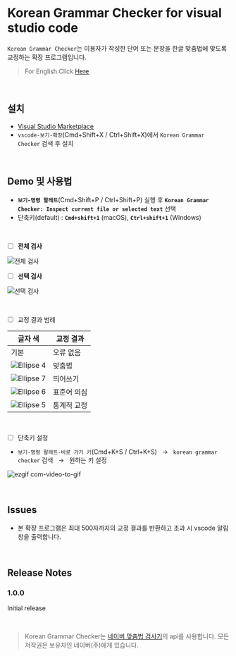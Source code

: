 # Korean Grammar Checker for visual studio code

`Korean Grammar Checker`는 이용자가 작성한 단어 또는 문장을 한글 맞춤법에 맞도록 교정하는 확장 프로그램입니다.

> For English Click [Here](https://github.com/moonkorea00/vscode-korean-grammar-checker/blob/main/README-eng.md)

<br>

## 설치

- [Visual Studio Marketplace](https://marketplace.visualstudio.com/items?itemName=moonkorea.vscode-korean-grammar-checker)
- `vscode-보기-확장`(Cmd+Shift+X / Ctrl+Shift+X)에서 `Korean Grammar Checker` 검색 후 설치

<br>

## Demo 및 사용법

- <b>`보기-명령 팔레트`</b>(Cmd+Shift+P / Ctrl+Shift+P) 실행 후 <b>`Korean Grammar Checker: Inspect current file or selected text`</b> 선택
- 단축키(default) : <b>`Cmd+shift+1`</b> (macOS), <b>`Ctrl+shift+1`</b> (Windows)

<br>

- [ ] <b>전체 검사</b>

![전체 검사](https://user-images.githubusercontent.com/78708082/223107737-845b9905-cd55-4ecb-b223-ca39176e3e69.gif)

- [ ] <b>선택 검사</b>

![선택 검사](https://user-images.githubusercontent.com/78708082/223107750-72ac458c-2cc8-4dd4-b705-0d62ec612622.gif)

<br>

- [ ] 교정 결과 범례

|  글자 색 | 교정 결과 |
| --- | ------------------------------------------- |
|기본| 오류 없음 |
| ![Ellipse 4](https://user-images.githubusercontent.com/78708082/223116519-8345c968-6e32-493e-9e03-e28314050eaa.png)| 맞춤법|
|![Ellipse 7](https://user-images.githubusercontent.com/78708082/223115735-0ff2ed39-b4f1-4577-bef2-ebfc84619d28.png)| 띄어쓰기 |
|![Ellipse 6](https://user-images.githubusercontent.com/78708082/223116416-bd0576b1-4bb9-491e-b353-0fcaa30c1fe9.png)| 표준어 의심  |
|![Ellipse 5](https://user-images.githubusercontent.com/78708082/223116545-4bcec746-c6cd-441f-aa5e-34a50946dad0.png)| 통계적 교정   |

<br>

- [ ] 단축키 설정

- `보기-명령 팔레트-바로 가기 키`(Cmd+K+S / Ctrl+K+S)	&nbsp; &#8594; &nbsp; `korean grammar checker` 검색 	&nbsp; &#8594; 	&nbsp; 원하는 키 설정

![ezgif com-video-to-gif](https://user-images.githubusercontent.com/78708082/223122733-a909c76c-2814-473b-b74c-5ce2682992f5.gif)

<br>

## Issues

- 본 확장 프로그램은 최대 500자까지의 교정 결과를 반환하고 초과 시 vscode 알림창을 출력합니다.

<br>

## Release Notes

### 1.0.0

Initial release

<br>

> Korean Grammar Checker는 [네이버 맞춤법 검사기](https://search.naver.com/search.naver?sm=tab_hty.top&where=nexearch&query=%EB%A7%9E%EC%B6%A4%EB%B2%95+%EA%B2%80%EC%82%AC%EA%B8%B0&oquery=%EB%A7%9E%EC%B6%A4%EB%B2%95+%EA%B2%80%EC%82%AC%EA%B8%B0&tqi=isSlWwprvmZssbW1E2Nssssss0l-180665)의 api를 사용합니다. 모든 저작권은 보유자인 네이버(주)에게 있습니다. 

